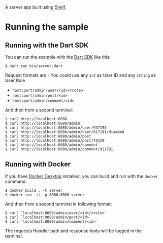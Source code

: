 A server app built using [Shelf](https://pub.dev/packages/shelf),

# Running the sample

## Running with the Dart SDK

You can run the example with the [Dart SDK](https://dart.dev/get-dart) like this:

```
$ dart run bin/server.dart
```
Request formats are - You could use any `int` as User ID and any `string` as User Role
- `host:port/admin/user/<id>/<role>`
- `host:port/admin/post/<id>`
- `host:port/admin/comment/<id>`


And then from a second terminal:
```
$ curl http://localhost:8080
$ curl http://localhost:8080/admin
$ curl http://localhost:8080/admin/user/937193
$ curl http://localhost:8080/admin/user/917191/diamond
$ curl http://localhost:8080/admin/post
$ curl http://localhost:8080/admin/post/79329
$ curl http://localhost:8080/admin/comment
$ curl http://localhost:8080/admin/comment/912791
```

## Running with Docker

If you have [Docker Desktop](https://www.docker.com/get-started) installed, you
can build and run with the `docker` command:

```
$ docker build . -t server
$ docker run -it -p 8080:8080 server
```

And then from a second terminal in following format:
```
$ curl `localhost:8080/admin/user/<id>/<role>`
$ curl `localhost:8080/admin/post/<id>`
$ curl `localhost:8080/admin/comment/<id>`
```

The requests Handler path and response body will be logged in the terminal. 
